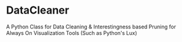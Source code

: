 # DataCleaner
A Python Class for Data Cleaning &amp; Interestingness based Pruning for Always On Visualization Tools (Such as Python's Lux)
